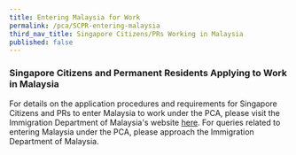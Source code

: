 ```yaml
---
title: Entering Malaysia for Work
permalink: /pca/SCPR-entering-malaysia
third_nav_title: Singapore Citizens/PRs Working in Malaysia
published: false
---
```

### **Singapore Citizens and Permanent Residents Applying to Work in Malaysia**

For details on the application procedures and requirements for Singapore Citizens and PRs to enter Malaysia to work under the PCA, please visit the Immigration Department of Malaysia's website <a href="https://mtp.imi.gov.my/myTravelPass/main">here</a>. For queries related to entering Malaysia under the PCA, please approach the Immigration Department of Malaysia.
